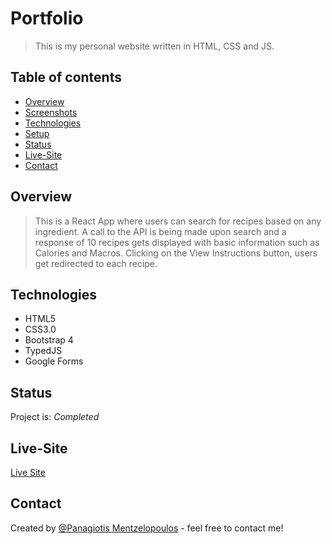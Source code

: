 # Portfolio
> This is my personal website written in HTML, CSS and JS.

## Table of contents
* [Overview](#overview)
* [Screenshots](#screenshots)
* [Technologies](#technologies)
* [Setup](#setup)
* [Status](#status)
* [Live-Site](#live-site)
* [Contact](#contact)

## Overview
> This is a React App where users can search for recipes based on any ingredient. A call to the API is being made upon search and a response of 10 recipes gets displayed with basic information such as Calories and Macros. Clicking on the View Instructions button, users get redirected to each recipe.

## Technologies
* HTML5 
* CSS3.0
* Bootstrap 4
* TypedJS
* Google Forms

## Status
Project is: _Completed_

## Live-Site
[Live Site](https://determined-saha-b25d49.netlify.app/)

## Contact
Created by [@Panagiotis Mentzelopoulos](https://determined-saha-b25d49.netlify.app/) - feel free to contact me!
